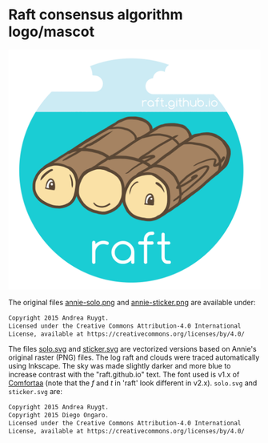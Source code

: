 # Raft consensus algorithm logo/mascot

![logo](annie-sticker.png)



The original files [annie-solo.png](annie-solo.png) and
[annie-sticker.png](annie-sticker.png) are available under:

    Copyright 2015 Andrea Ruygt.
    Licensed under the Creative Commons Attribution-4.0 International
    License, available at https://creativecommons.org/licenses/by/4.0/


The files [solo.svg](solo.svg) and [sticker.svg](sticker.svg) are vectorized
versions based on Annie's original raster (PNG) files. The log raft and clouds
were traced automatically using Inkscape.  The sky was made slightly darker and
more blue to increase contrast with the "raft.github.io" text.  The font used
is v1.x of [Comfortaa](https://github.com/ongardie/Comfortaa/tree/master/v1.x)
(note that the *f* and *t* in 'raft' look different in v2.x).
`solo.svg` and `sticker.svg` are:

    Copyright 2015 Andrea Ruygt.
    Copyright 2015 Diego Ongaro.
    Licensed under the Creative Commons Attribution-4.0 International
    License, available at https://creativecommons.org/licenses/by/4.0/

